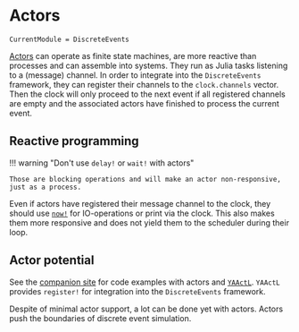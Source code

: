 # Actors

```@meta
CurrentModule = DiscreteEvents
```

[Actors](https://en.wikipedia.org/wiki/Actor_model) can operate as finite state machines, are more reactive than processes and can assemble into systems. They run as Julia tasks listening to a (message) channel. In order to integrate into the `DiscreteEvents` framework, they can register their channels to the `clock.channels` vector. Then the clock will only proceed to the next event if all registered channels are empty and the associated actors have finished to process the current event.

## Reactive programming

!!! warning "Don't use `delay!` or `wait!` with actors"

    Those are blocking operations and will make an actor non-responsive, just as a process.

Even if actors have registered their message channel to the clock, they should use [`now!`](@ref) for IO-operations or print via the clock. This also makes them more responsive and does not yield them to the scheduler during their loop.

## Actor potential

See the [companion site](https://pbayer.github.io/DiscreteEventsCompanion.jl/dev/actors/) for code examples with actors and [`YAActL`](https://pbayer.github.io/YAActL.jl/dev/). `YAActL` provides `register!` for integration into the `DiscreteEvents` framework.

Despite of minimal actor support, a lot can be done yet with actors. Actors push the boundaries of discrete event simulation.
